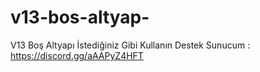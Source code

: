 # v13-bos-altyap-
V13 Boş Altyapı İstediğiniz Gibi Kullanın
 Destek Sunucum : https://discord.gg/aAAPyZ4HFT
